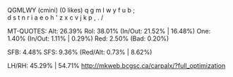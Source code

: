 QGMLWY (cmini) (0 likes)
  q g m l w  y f u b ;  
  d s t n r  i a e o h '
  z x c v j  k p , . /  

MT-QUOTES:
  Alt: 26.39%
  Rol: 38.01%   (In/Out: 21.52% | 16.48%)
  One:  1.40%   (In/Out:  1.11% |  0.29%)
  Red:  2.50%   (Bad:     0.20%)

  SFB: 4.48%
  SFS: 9.36%    (Red/Alt: 0.73% | 8.62%)

  LH/RH: 45.29% | 54.71%
  http://mkweb.bcgsc.ca/carpalx/?full_optimization
  